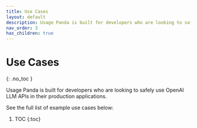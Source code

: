 ```yaml
---
title: Use Cases
layout: default
description: Usage Panda is built for developers who are looking to safely use OpenAI LLM APIs in their production applications.
nav_order: 3
has_children: true
---
```


# Use Cases
{: .no_toc }

Usage Panda is built for developers who are looking to safely use OpenAI LLM APIs in their production applications.

See the full list of example use cases below:

1. TOC
{:toc}